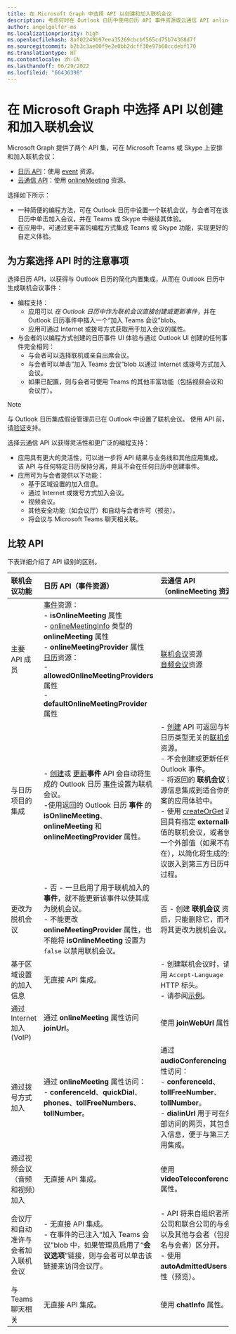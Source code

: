 ```yaml
---
title: 在 Microsoft Graph 中选择 API 以创建和加入联机会议
description: 考虑何时在 Outlook 日历中使用日历 API 事件资源或云通信 API onlineMeeting 资源进行 Teams 和 Skype 会议。
author: angelgolfer-ms
ms.localizationpriority: high
ms.openlocfilehash: 8af02249b97eea35269cbcbf565cd75b74368d7f
ms.sourcegitcommit: b2b3c3ae00f9e2e0bb2dcff30e97b60ccdebf170
ms.translationtype: HT
ms.contentlocale: zh-CN
ms.lasthandoff: 06/29/2022
ms.locfileid: "66436398"
---
```

# <a name="choose-an-api-in-microsoft-graph-to-create-and-join-online-meetings"></a>在 Microsoft Graph 中选择 API 以创建和加入联机会议

Microsoft Graph 提供了两个 API 集，可在 Microsoft Teams 或 Skype 上安排和加入联机会议：

- [日历 API](outlook-calendar-online-meetings.md)：使用 [event](/graph/api/resources/event) 资源。
- [云通信 API](cloud-communications-online-meetings.md)：使用 [onlineMeeting](/graph/api/resources/onlineMeeting) 资源。

选择如下所示：
- 一种简便的编程方法，可在 Outlook 日历中设置一个联机会议，与会者可在该日历中单击加入会议，并在 Teams 或 Skype 中继续其体验。
- 在应用中，可通过更丰富的编程方式集成 Teams 或 Skype 功能，实现更好的自定义体验。

## <a name="considerations-when-choosing-an-api-for-your-scenario"></a>为方案选择 API 时的注意事项

选择日历 API，以获得与 Outlook 日历的简化内置集成，从而在 Outlook 日历中生成联机会议事件：
- 编程支持：
  - 应用可以 _在 Outlook 日历中作为联机会议直接创建或更新事件_，并在 Outlook 日历事件中插入一个“加入 Teams 会议”blob。
  - 应用可通过 Internet 或拨号方式获取用于加入会议的属性。
- 与会者的以编程方式创建的日历事件 UI 体验与通过 Outlook UI 创建的任何事件完全相同：
  - 与会者可以选择联机或亲自出席会议。
  - 与会者可以单击“加入 Teams 会议”blob 以通过 Internet 或拨号方式加入会议。
  - 如果已配置，则与会者可使用 Teams 的其他丰富功能（包括视频会议和会议厅）。

> [!NOTE]
> 与 Outlook 日历集成假设管理员已在 Outlook 中设置了联机会议。 使用 API 前，请[验证](/microsoftteams/exchange-teams-interact)支持。

选择云通信 API 以获得灵活性和更广泛的编程支持：
- 应用具有更大的灵活性，可以进一步将 API 结果与业务线和其他应用集成。 该 API 与任何特定日历保持分离，并且不会在任何日历中创建事件。
- 应用可为与会者提供以下功能：
  - 基于区域设置的加入信息。
  - 通过 Internet 或拨号方式加入会议。
  - 视频会议。
  - 其他安全功能（如会议厅）和自动与会者许可（预览）。
  - 将会议与 Microsoft Teams 聊天相关联。

## <a name="comparing-the-apis"></a>比较 API

下表详细介绍了 API 级别的区别。 


| 联机会议功能 | 日历 API（事件资源） | 云通信 API（onlineMeeting 资源）             |
|:-----------------------|:------------------------------|:-------------------------------------------------------------|
| 主要 API 成员 | [事件](/graph/api/resources/event)资源： <br>- **isOnlineMeeting** 属性 <br>- [onlineMeetingInfo](/graph/api/resources/onlinemeetinginfo) 类型的 **onlineMeeting** 属性 <br>- **onlineMeetingProvider** 属性 <br> [日历](/graph/api/resources/calendar)资源： <br>- **allowedOnlineMeetingProviders** 属性 <br>- **defaultOnlineMeetingProvider** 属性 <br> | [联机会议](/graph/api/resources/onlinemeeting)资源 <br> [音频会议](/graph/api/resources/audioconferencing)资源
| 与日历项目的集成 | <br>- [创建](/graph/api/user-post-events)或 [更新](/graph/api/event-update)**事件** API 会自动将生成的 Outlook 日历 [事件](/graph/api/resources/event)设置为联机会议。<br>-使用返回的 Outlook 日历 **事件** 的 **isOnlineMeeting**、**onlineMeeting** 和 **onlineMeetingProvider** 属性。  | - [创建](/graph/api/application-post-onlinemeetings) API 可返回与特定日历类型无关的[联机会议](/graph/api/resources/onlinemeeting)资源。 <br>- 不会创建或更新任何 Outlook 事件。 <br>- 将返回的 **联机会议** 资源信息集成到适合你的方案的应用体验中。 <br>- 使用 [createOrGet](/graph/api/onlinemeeting-createorget) 返回具有指定 **externalId** 值的联机会议，或者创建一个外部值（如果不存在），以简化将生成的会议嵌入到第三方日历中的过程。 |
| 更改为脱机会议 | - 否 - 一旦启用了用于联机加入的 **事件**，就不能更新该事件以使其成为脱机会议。<br>- 不能更改 **onlineMeetingProvider** 属性，也不能将 **isOnlineMeeting** 设置为 `false` 以禁用联机会议。 | 否 - 创建 **联机会议** 资源后，只能删除它，而不能将其更改为脱机会议。 |
| 基于区域设置的加入信息 | 无直接 API 集成。 | - 创建联机会议时，请使用 `Accept-Language` HTTP 标头。 <br>- 请参阅[示例](/graph/api/application-post-onlinemeetings#example-2-create-an-online-meeting-with-user-token)。 |
| 通过 Internet 加入 (VoIP) | 通过 **onlineMeeting** 属性访问 **joinUrl**。  | 使用 **joinWebUrl** 属性。 |
| 通过拨号方式加入 | 通过 **onlineMeeting** 属性访问： <br>- **conferenceId**、**quickDial**、**phones**、**tollFreeNumbers**、**tollNumber**。 |通过 **audioConferencing** 属性访问： <br> - **conferenceId**、**tollFreeNumber**、**tollNumber**。<br> - **dialinUrl** 用于可在外部访问的网页，其包含拨入信息，便于与第三方应用集成。 |
| 通过视频会议（音频和视频）加入 | 无直接 API 集成。 | 使用 **videoTeleconferenceId** 属性。 |
| 会议厅和自动准许与会者加入联机会议 | - 无直接 API 集成。<br>- 在事件的已注入“加入 Teams 会议”blob 中，如果管理员启用了“**会议选项**”链接，则与会者可以单击该链接来访问会议厅。 |- API 将来自组织者所在公司和联合公司的与会者以及其他与会者（包括匿名与会者）区分开。  <br>- 使用 **autoAdmittedUsers** 属性（预览）。  |
| 与 Teams 聊天相关 | 无直接 API 集成。 | 使用 **chatInfo** 属性。 |